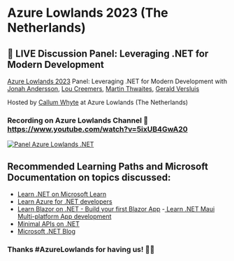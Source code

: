 # Azure Lowlands 2023 (The Netherlands) 
## 🎥 LIVE Discussion Panel: Leveraging .NET for Modern Development

[Azure Lowlands 2023](https://azurelowlands.com/) Panel: Leveraging .NET for Modern Development with [Jonah Andersson](https://www.linkedin.com/in/jonahandersson/), [Lou Creemers](https://www.linkedin.com/in/louelladev/), [Martin Thwaites](https://www.linkedin.com/in/martin-thwaites-ab445120), [Gerald Versluis](https://www.linkedin.com/in/jfversluis/) 

Hosted by [Callum Whyte](https://www.linkedin.com/in/callumbwhyte/) at Azure Lowlands (The Netherlands)

### Recording on Azure Lowlands Channel 🎥 https://www.youtube.com/watch?v=5ixUB4GwA20 
[![Panel Azure Lowlands .NET ](https://pbs.twimg.com/media/FzzF_qhaEAAuo6I?format=jpg&name=small)](https://www.youtube.com/watch?v=5ixUB4GwA20 "Panel: Leveraging .NET for Modern Development")

## Recommended Learning Paths and Microsoft Documentation on topics discussed:

- [Learn .NET on Microsoft Learn](https://bit.ly/azurelowlands-learndotnet)
- [Learn Azure for .NET developers](https://bit.ly/azurelowlands-azure-for-dotnet-devs) 
- [Learn Blazor on .NET - Build your first Blazor App](https://bit.ly/azurelowlands-getstarted-with-dotnetblazor)
-[ Learn .NET Maui Multi-platform App development](https://bit.ly/azurelowlands-learn-dotnet-maui-development) 
- [Minimal APIs on .NET](https://bit.ly/azurelowlands-minimalapis-dotnet) 
- [Microsoft .NET Blog](https://bit.ly/azurelowlands-dotnet-blog)


### Thanks #AzureLowlands for having us! 🙌🎈
